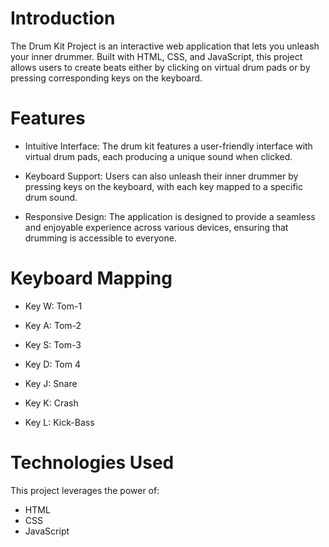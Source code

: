 # Introduction
The Drum Kit Project is an interactive web application that lets you unleash your inner drummer. 
Built with HTML, CSS, and JavaScript, this project allows users to create beats either by clicking on virtual drum pads or by pressing corresponding keys on the keyboard.

# Features
* Intuitive Interface: The drum kit features a user-friendly interface with virtual drum pads, each producing a unique sound when clicked.

* Keyboard Support: Users can also unleash their inner drummer by pressing keys on the keyboard, with each key mapped to a specific drum sound.

* Responsive Design: The application is designed to provide a seamless and enjoyable experience across various devices, ensuring that drumming is accessible to everyone.

# Keyboard Mapping

* Key W: Tom-1
  
* Key A: Tom-2
  
* Key S: Tom-3
  
* Key D: Tom 4
  
* Key J: Snare
  
* Key K: Crash
  
* Key L: Kick-Bass

# Technologies Used
This project leverages the power of:

* HTML
* CSS
* JavaScript
